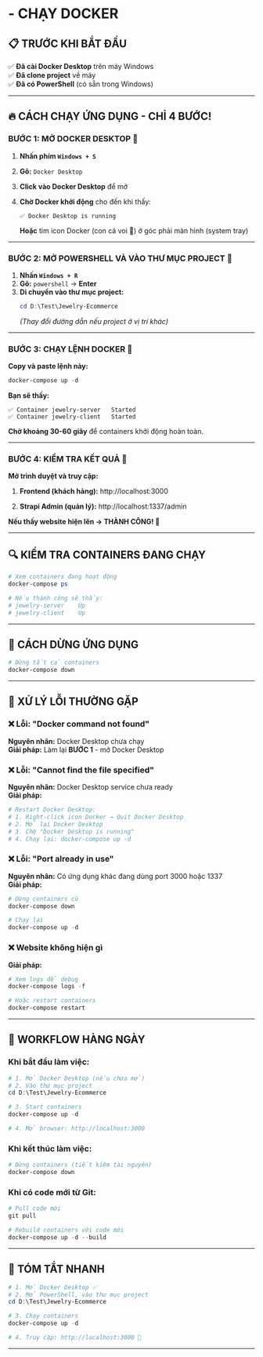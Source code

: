 #  - CHẠY DOCKER

## 📋 TRƯỚC KHI BẮT ĐẦU

✅ **Đã cài Docker Desktop** trên máy Windows  
✅ **Đã clone project** về máy  
✅ **Đã có PowerShell** (có sẵn trong Windows)

---

## 🔥 CÁCH CHẠY ỨNG DỤNG - CHỈ 4 BƯỚC!

### BƯỚC 1: MỞ DOCKER DESKTOP 🐳

1. **Nhấn phím `Windows + S`**
2. **Gõ:** `Docker Desktop`  
3. **Click vào Docker Desktop** để mở
4. **Chờ Docker khởi động** cho đến khi thấy:
   ```
   ✅ Docker Desktop is running
   ```
   
   **Hoặc** tìm icon Docker (con cá voi 🐳) ở góc phải màn hình (system tray)

---

### BƯỚC 2: MỞ POWERSHELL VÀ VÀO THƯ MỤC PROJECT 📁

1. **Nhấn `Windows + R`**
2. **Gõ:** `powershell` → **Enter**
3. **Di chuyển vào thư mục project:**
   ```powershell
   cd D:\Test\Jewelry-Ecommerce
   ```
   *(Thay đổi đường dẫn nếu project ở vị trí khác)*

---

### BƯỚC 3: CHẠY LỆNH DOCKER 🚀

**Copy và paste lệnh này:**
```powershell
docker-compose up -d
```

**Bạn sẽ thấy:**
```
✅ Container jewelry-server   Started
✅ Container jewelry-client   Started  
```

**Chờ khoảng 30-60 giây** để containers khởi động hoàn toàn.

---

### BƯỚC 4: KIỂM TRA KẾT QUẢ 🎯

**Mở trình duyệt và truy cập:**

1. **Frontend (khách hàng):** http://localhost:3000
<!-- docker-compose restart client -->
2. **Strapi Admin (quản lý):** http://localhost:1337/admin

**Nếu thấy website hiện lên → THÀNH CÔNG! 🎉**

---

## 🔍 KIỂM TRA CONTAINERS ĐANG CHẠY

```powershell
# Xem containers đang hoạt động
docker-compose ps

# Nếu thành công sẽ thấy:
# jewelry-server    Up
# jewelry-client    Up
```

---

## 🛑 CÁCH DỪNG ỨNG DỤNG

```powershell
# Dừng tất cả containers
docker-compose down
```

---

## 🐛 XỬ LÝ LỖI THƯỜNG GẶP

### ❌ Lỗi: "Docker command not found"
**Nguyên nhân:** Docker Desktop chưa chạy  
**Giải pháp:** Làm lại **BƯỚC 1** - mở Docker Desktop

### ❌ Lỗi: "Cannot find the file specified"  
**Nguyên nhân:** Docker Desktop service chưa ready  
**Giải pháp:**
```powershell
# Restart Docker Desktop:
# 1. Right-click icon Docker → Quit Docker Desktop
# 2. Mở lại Docker Desktop  
# 3. Chờ "Docker Desktop is running"
# 4. Chạy lại: docker-compose up -d
```

### ❌ Lỗi: "Port already in use"
**Nguyên nhân:** Có ứng dụng khác đang dùng port 3000 hoặc 1337  
**Giải pháp:**
```powershell
# Dừng containers cũ
docker-compose down

# Chạy lại
docker-compose up -d
```

### ❌ Website không hiện gì
**Giải pháp:**
```powershell
# Xem logs để debug
docker-compose logs -f

# Hoặc restart containers
docker-compose restart
```

---

## 📝 WORKFLOW HÀNG NGÀY

### Khi bắt đầu làm việc:
```powershell
# 1. Mở Docker Desktop (nếu chưa mở)
# 2. Vào thư mục project
cd D:\Test\Jewelry-Ecommerce

# 3. Start containers
docker-compose up -d

# 4. Mở browser: http://localhost:3000
```

### Khi kết thúc làm việc:
```powershell
# Dừng containers (tiết kiệm tài nguyên)
docker-compose down
```

### Khi có code mới từ Git:
```powershell
# Pull code mới
git pull

# Rebuild containers với code mới
docker-compose up -d --build
```

---

## 🎯 TÓM TẮT NHANH

```powershell
# 1. Mở Docker Desktop ✅
# 2. Mở PowerShell, vào thư mục project
cd D:\Test\Jewelry-Ecommerce

# 3. Chạy containers
docker-compose up -d

# 4. Truy cập: http://localhost:3000 🚀
```

---

